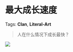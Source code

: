 # 最大成长速度

Tags: **Clan**, **Literal-Art**

> 人在什么情况下成长最快？



![](https://pic3.zhimg.com/50/v2-7bd36ce36de8bbfb0a88ca47a2a8ef5d_720w.jpg?source=1940ef5c)

